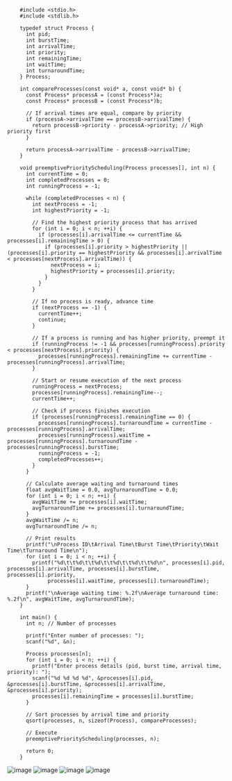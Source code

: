         #include <stdio.h>
        #include <stdlib.h>
        
        typedef struct Process {
          int pid;
          int burstTime;
          int arrivalTime;
          int priority;
          int remainingTime;
          int waitTime;
          int turnaroundTime;
        } Process;
        
        int compareProcesses(const void* a, const void* b) {
          const Process* processA = (const Process*)a;
          const Process* processB = (const Process*)b;
        
          // If arrival times are equal, compare by priority
          if (processA->arrivalTime == processB->arrivalTime) {
            return processB->priority - processA->priority; // High priority first
          }
        
          return processA->arrivalTime - processB->arrivalTime;
        }
        
        void preemptivePriorityScheduling(Process processes[], int n) {
          int currentTime = 0;
          int completedProcesses = 0;
          int runningProcess = -1;
        
          while (completedProcesses < n) {
            int nextProcess = -1;
            int highestPriority = -1;
        
            // Find the highest priority process that has arrived
            for (int i = 0; i < n; ++i) {
              if (processes[i].arrivalTime <= currentTime && processes[i].remainingTime > 0) {
                if (processes[i].priority > highestPriority || (processes[i].priority == highestPriority && processes[i].arrivalTime < processes[nextProcess].arrivalTime)) {
                  nextProcess = i;
                  highestPriority = processes[i].priority;
                }
              }
            }
        
            // If no process is ready, advance time
            if (nextProcess == -1) {
              currentTime++;
              continue;
            }
        
            // If a process is running and has higher priority, preempt it
            if (runningProcess != -1 && processes[runningProcess].priority < processes[nextProcess].priority) {
              processes[runningProcess].remainingTime += currentTime - processes[runningProcess].arrivalTime;
            }
        
            // Start or resume execution of the next process
            runningProcess = nextProcess;
            processes[runningProcess].remainingTime--;
            currentTime++;
        
            // Check if process finishes execution
            if (processes[runningProcess].remainingTime == 0) {
              processes[runningProcess].turnaroundTime = currentTime - processes[runningProcess].arrivalTime;
              processes[runningProcess].waitTime = processes[runningProcess].turnaroundTime - processes[runningProcess].burstTime;
              runningProcess = -1;
              completedProcesses++;
            }
          }
        
          // Calculate average waiting and turnaround times
          float avgWaitTime = 0.0, avgTurnaroundTime = 0.0;
          for (int i = 0; i < n; ++i) {
            avgWaitTime += processes[i].waitTime;
            avgTurnaroundTime += processes[i].turnaroundTime;
          }
          avgWaitTime /= n;
          avgTurnaroundTime /= n;
        
          // Print results
          printf("\nProcess ID\tArrival Time\tBurst Time\tPriority\tWait Time\tTurnaround Time\n");
          for (int i = 0; i < n; ++i) {
            printf("%d\t\t%d\t\t%d\t\t%d\t\t%d\t\t%d\n", processes[i].pid, processes[i].arrivalTime, processes[i].burstTime, processes[i].priority,
                 processes[i].waitTime, processes[i].turnaroundTime);
          }
          printf("\nAverage waiting time: %.2f\nAverage turnaround time: %.2f\n", avgWaitTime, avgTurnaroundTime);
        }
        
        int main() {
          int n; // Number of processes
        
          printf("Enter number of processes: ");
          scanf("%d", &n);
        
          Process processes[n];
          for (int i = 0; i < n; ++i) {
            printf("Enter process details (pid, burst time, arrival time, priority): ");
            scanf("%d %d %d %d", &processes[i].pid, &processes[i].burstTime, &processes[i].arrivalTime, &processes[i].priority);
            processes[i].remainingTime = processes[i].burstTime;
          }
        
          // Sort processes by arrival time and priority
          qsort(processes, n, sizeof(Process), compareProcesses);
        
          // Execute
          preemptivePriorityScheduling(processes, n);
        
          return 0;
        }

  ![image](https://github.com/Mehul6112/Operating-System-Curve/assets/119481480/d3fec725-67c4-41b8-a44c-f27ebb0d2177)
  ![image](https://github.com/Mehul6112/Operating-System-Curve/assets/119481480/b4241320-6ef8-46c9-8d09-4fbff0417b58)
  ![image](https://github.com/Mehul6112/Operating-System-Curve/assets/119481480/edfd1240-e520-4d5b-a4fc-b667e01cfbc9)
  ![image](https://github.com/Mehul6112/Operating-System-Curve/assets/119481480/01c6ec50-2fa9-4cf0-8bfd-30e063bf50dc)




